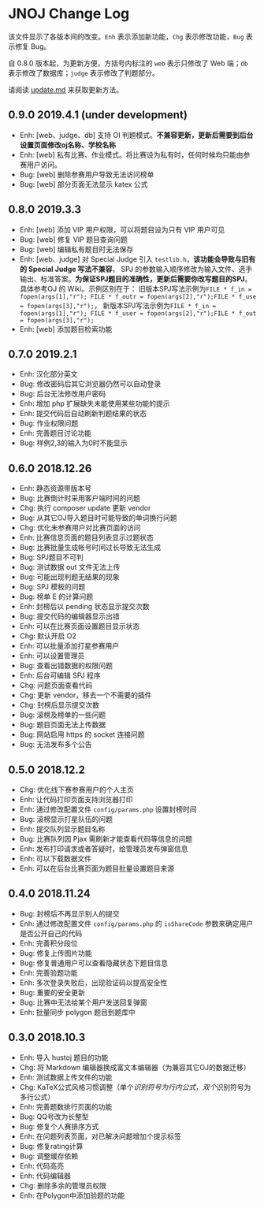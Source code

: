 JNOJ Change Log
===============

该文件显示了各版本间的改变。`Enh` 表示添加新功能，`Chg` 表示修改功能，`Bug` 表示修复 Bug。

自 0.8.0 版本起，为更新方便，方括号内标注的 `web` 表示只修改了 Web 端；`db` 表示修改了数据库；`judge` 表示修改了判题部分。

请阅读 [update.md](https://github.com/shi-yang/jnoj/blob/master/docs/update.md) 来获取更新方法。

0.9.0 2019.4.1 (under development)
------------------
- Enh: [web、judge、db] 支持 OI 判题模式。**不兼容更新，更新后需要到后台设置页面修改oj名称、学校名称**
- Enh: [web] 私有比赛、作业模式。将比赛设为私有时，任何时候均只能由参赛用户访问。
- Bug: [web] 删除参赛用户导致无法访问榜单
- Bug: [web] 部分页面无法显示 katex 公式

0.8.0 2019.3.3
------------------
- Enh: [web] 添加 VIP 用户权限，可以将题目设为只有 VIP 用户可见
- Bug: [web] 修复 VIP 题目查询问题
- Bug: [web] 编辑私有题目时无法保存
- Enh: [web、judge] 对 Special Judge 引入 `testlib.h`，**该功能会导致与旧有的 Special Judge 写法不兼容**，
SPJ 的参数输入顺序修改为输入文件、选手输出、标准答案。**为保证SPJ题目的准确性，更新后需要你改写题目的SPJ**。具体参考OJ 的 Wiki。示例区别在于：
旧版本SPJ写法示例为`FILE * f_in = fopen(args[1],"r"); FILE * f_outr = fopen(args[2],"r");FILE * f_use = fopen(args[3],"r");`，
新版本SPJ写法示例为`FILE * f_in = fopen(args[1],"r"); FILE * f_user = fopen(args[2],"r");FILE * f_out = fopen(args[3],"r");`
- Enh: [web] 添加题目检索功能

0.7.0 2019.2.1
------------------------
- Enh: 汉化部分英文
- Bug: 修改密码后其它浏览器仍然可以自动登录
- Bug: 后台无法修改用户密码
- Enh: 增加 php 扩展缺失未能使用某些功能的提示
- Enh: 提交代码后自动刷新判题结果的状态
- Bug: 作业权限问题
- Enh: 完善题目讨论功能
- Bug: 样例2,3的输入为0时不能显示

0.6.0 2018.12.26
-----------------------
- Enh: 静态资源带版本号
- Bug: 比赛倒计时采用客户端时间的问题
- Chg: 执行 composer update 更新 vendor 
- Bug: 从其它OJ导入题目时可能导致的单词换行问题
- Chg: 优化未参赛用户对比赛页面的访问
- Enh: 比赛信息页面的题目列表显示过题状态
- Bug: 比赛批量生成帐号时间过长导致无法生成
- Bug: SPJ题目不可判
- Bug: 测试数据 out 文件无法上传
- Bug: 可能出现判题无结果的现象
- Bug: SPJ 模板的问题
- Bug: 榜单 E 的计算问题
- Enh: 封榜后以 pending 状态显示提交次数
- Bug: 提交代码的编辑器显示出错
- Enh: 可以在比赛页面设置题目显示状态
- Chg: 默认开启 O2
- Enh: 可以批量添加打星参赛用户
- Enh: 可以设置管理员
- Bug: 查看出错数据的权限问题
- Enh: 后台可编辑 SPJ 程序
- Chg: 问题页面查看代码
- Chg: 更新 vendor，移去一个不需要的插件
- Chg: 封榜后显示提交次数
- Bug: 滚榜及榜单的一些问题
- Bug: 题目页面无法上传数据
- Bug: 网站启用 https 的 socket 连接问题
- Bug: 无法发布多个公告

0.5.0 2018.12.2
-----------------------
- Chg: 优化线下赛参赛用户的个人主页
- Enh: 让代码打印页面支持浏览器打印
- Enh: 通过修改配置文件 `config/params.php` 设置封榜时间
- Bug: 滚榜显示打星队伍的问题
- Enh: 提交队列显示题目名称
- Bug: 比赛队列因 Pjax 需刷新才能查看代码等信息的问题
- Enh: 发布打印请求或者答疑时，给管理员发布弹窗信息
- Enh: 可以下载数据文件
- Enh: 可以在后台比赛页面为题目批量设置题目来源

0.4.0 2018.11.24
-----------------------

- Bug: 封榜后不再显示别人的提交
- Enh: 通过修改配置文件 `config/params.php` 的 `isShareCode` 参数来确定用户是否公开自己的代码
- Enh: 完善积分段位
- Bug: 修复上传图片功能
- Bug: 修复普通用户可以查看隐藏状态下题目信息
- Enh: 完善验题功能
- Enh: 多次登录失败后，出现验证码以提高安全性
- Bug: 重要的安全更新
- Bug: 比赛中无法给某个用户发送回复弹窗
- Enh: 批量同步 polygon 题目到题库中

0.3.0 2018.10.3
----------------

- Enh: 导入 hustoj 题目的功能
- Chg: 将 Markdown 编辑器换成富文本编辑器（为兼容其它OJ的数据迁移）
- Enh: 测试数据上传文件的功能
- Chg: KaTeX公式风格习惯调整（单个$识别符号为行内公式，双个$识别符号为多行公式）
- Enh: 完善题数排行页面的功能
- Bug: QQ号改为长整型
- Bug: 修复个人赛排序方式
- Enh: 在问题列表页面，对已解决问题增加个提示标签
- Bug: 修复rating计算
- Bug: 调整缓存依赖
- Enh: 代码高亮
- Enh: 代码编辑器
- Chg: 删除多余的管理员权限
- Enh: 在Polygon中添加验题的功能